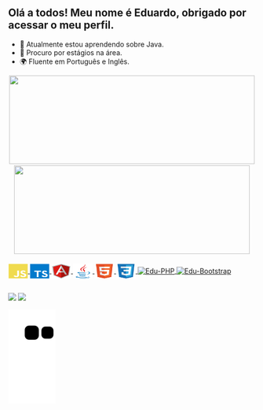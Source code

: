 ## Olá a todos! Meu nome é Eduardo, obrigado por acessar o meu perfil.

- 🌱 Atualmente estou aprendendo sobre Java.
- 🤔 Procuro por estágios na área.
- 🌍 Fluente em Português e Inglês.

<div align="center">
  <a href="https://github.com/EduardoBragadeOliveira">
  <img height="180em" width="500em" src="https://github-readme-stats.vercel.app/api?username=EduardoBragadeOliveira&show_icons=true&theme=dark&include_all_commits=true&count_private=true"/>
  <img height="180em" width="480em" src="https://github-readme-stats.vercel.app/api/top-langs/?username=EduardoBragadeOliveira&layout=compact&langs_count=7&theme=dark"/>
</div>
  
 <div style="display: inline_block"><br>
  <img align="center" alt="Edu-Js" height="30" width="40" src="https://raw.githubusercontent.com/devicons/devicon/master/icons/javascript/javascript-plain.svg">
  <img align="center" alt="Edu-TypeScript" height="30" width="40" src="https://github.com/devicons/devicon/blob/v2.15.1/icons/typescript/typescript-original.svg">
  <img align="center" alt="Edu-Angular" height="30" width="40" src="https://github.com/devicons/devicon/blob/v2.15.1/icons/angularjs/angularjs-original.svg">
  <img align="center" alt="Edu-Java" height="30" width="40" src="https://github.com/devicons/devicon/blob/v2.15.1/icons/java/java-original.svg">
  <img align="center" alt="Edu-HTML" height="30" width="40" src="https://raw.githubusercontent.com/devicons/devicon/master/icons/html5/html5-original.svg">
  <img align="center" alt="Edu-CSS" height="30" width="40" src="https://raw.githubusercontent.com/devicons/devicon/master/icons/css3/css3-original.svg">
  <img align="center" alt="Edu-PHP" height="30" width="40" src="https://cdn.jsdelivr.net/gh/devicons/devicon/icons/php/php-original.svg">
  <img align="center" alt="Edu-Bootstrap" height="30" width="40" src="https://cdn.jsdelivr.net/gh/devicons/devicon/icons/bootstrap/bootstrap-original.svg">
</div>

  ##
  
 <div> 
  <a href="https://www.instagram.com/eduardobragadeoliveira" target="_blank"><img src="https://img.shields.io/badge/-Instagram-%23E4405F?style=for-the-badge&logo=instagram&logoColor=white" target="_blank"></a>
  <a href = "mailto:eduardobragadeoliveira@gmail.com"><img src="https://img.shields.io/badge/-Gmail-%23333?style=for-the-badge&logo=gmail&logoColor=white" target="_blank"></a>
 </div>
  
![Snake animation](https://github.com/EduardoBragadeOliveira/EduardoBragadeOliveira/blob/output/github-contribution-grid-snake.svg)
